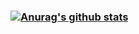 ### [![Anurag's github stats](https://github-readme-stats.vercel.app/api?username=FlowGoCrazy)](https://github.com/anuraghazra/github-readme-stats)

<!--
**FlowGoCrazy/FlowGoCrazy** is a ✨ _special_ ✨ repository because its `README.md` (this file) appears on your GitHub profile.

Here are some ideas to get you started:

- 🔭 I’m currently working on ...
- 🌱 I’m currently learning ...
- 👯 I’m looking to collaborate on ...
- 🤔 I’m looking for help with ...
- 💬 Ask me about ...
- 📫 How to reach me: ...
- 😄 Pronouns: ...
- ⚡ Fun fact: ...
-->
